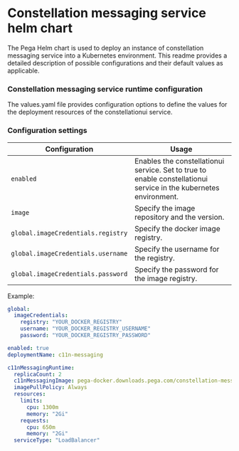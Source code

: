 # Constellation messaging service helm chart

The Pega Helm chart is used to deploy an instance of constellation messaging service into a Kubernetes environment.  This readme provides a detailed description of possible configurations and their default values as applicable. 

### Constellation messaging service runtime configuration

The values.yaml file provides configuration options to define the values for the deployment resources of the constellationui service.

### Configuration settings

| Configuration                           | Usage                                                                                                                                                                                                                                                                                                                                                                                                                                  |
|-----------------------------------------|----------------------------------------------------------------------------------------------------------------------------------------------------------------------------------------------------------------------------------------------------------------------------------------------------------------------------------------------------------------------------------------------------------------------------------------|
| `enabled`                               | Enables the constellationui service. Set to true to enable constellationui service in the kubernetes environment.                                                                                                                                                                                                               |
| `image`                        | Specify the image repository and the version.                                                                                                                                                                                                                                                                                          |
| `global.imageCredentials.registry`                        | Specify the docker image registry.                                                                                                                                                                                                                                                                                          |
| `global.imageCredentials.username`                        | Specify the username for the registry.                                                                                                                                                                                                                                                                                          |
| `global.imageCredentials.password`                        | Specify the password for the image registry.                                                                                                                                                                                                                                                                                          |
Example:

```yaml
global:
  imageCredentials:
    registry: "YOUR_DOCKER_REGISTRY"
    username: "YOUR_DOCKER_REGISTRY_USERNAME"
    password: "YOUR_DOCKER_REGISTRY_PASSWORD"

enabled: true
deploymentName: c11n-messaging

c11nMessagingRuntime:
  replicaCount: 2
  c11nMessagingImage: pega-docker.downloads.pega.com/constellation-messaging/docker-image:1234
  imagePullPolicy: Always
  resources:
    limits:
      cpu: 1300m
      memory: "2Gi"
    requests:
      cpu: 650m
      memory: "2Gi"
  serviceType: "LoadBalancer"
```